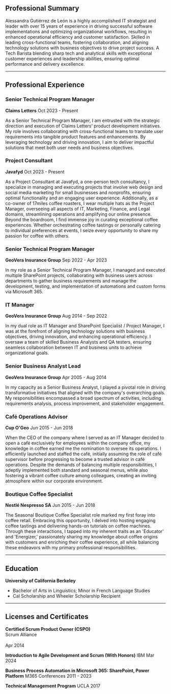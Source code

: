 ## Professional Summary
<p>Alessandra Gutiérrez de León is a highly accomplished IT strategist and leader with over 15 years of experience in driving successful software implementations and optimizing organizational workflows, resulting in enhanced operational efficiency and customer satisfaction. Skilled in leading cross-functional teams, fostering collaboration, and aligning technology solutions with business objectives to drive project success. A Tech Barista blending sharp tech and analytical skills with exceptional customer experiences and leadership abilities, ensuring optimal performance and delivery excellence.</p>

_____

## Professional Experience
### Senior Technical Program Manager
**Claims Letters**
Oct 2023 - Present
<p>As a Senior Technical Program Manager, I am entrusted with the strategic direction and execution of Claims Letters’ product development initiatives.
My role involves collaborating with cross-functional teams to translate user requirements into tangible product features and enhancements. By leveraging technology and driving innovation, I aim to deliver impactful solutions that meet both user needs and business objectives.</p>


### Project Consultant
**Javafyd**
Oct 2023 - Present
<p>As a Project Consultant at Javafyd, a one-person tech consultancy, I specialize in managing and executing projects that involve web design and social media marketing for small businesses and nonprofits, ensuring optimal functionality and an engaging user experience. Additionally, as a co-owner of 17miles coffee roasters, I wear multiple hats as the Project Manager, overseeing all aspects of IT, Marketing, Finance, and Legal domains, streamlining operations and amplifying our online presence. Beyond the boardroom, I find immense joy in curating exceptional coffee experiences. Whether orchestrating coffee tastings or personally catering to individual preferences at events, I seize every opportunity to share my passion for coffee with others.</p>


### Senior Technical Program Manager
**GeoVera Insurance Group**
Sep 2022 - Apr 2023
<p>In my role as a Senior Technical Program Manager, I managed and executed multiple SharePoint projects, collaborating with business users across departments to gather business requirements and manage the development, testing, and implementation of automations and custom forms via Microsoft 365.</p>


### IT Manager
**GeoVera Insurance Group**
Aug 2014 - Sep 2022
<p>In my dual role as IT Manager and SharePoint Specialist / Project Manager, I was at the forefront of aligning technology solutions with business objectives, driving innovation, and enhancing operational efficiency. I oversaw a team of skilled Business Analysts and QA testers, ensuring seamless collaboration between IT and business units to achieve organizational goals.</p>


### Senior Business Analyst Lead
**GeoVera Insurance Group**
Apr 2005 - Aug 2014
<p>In my capacity as a Senior Business Analyst, I played a pivotal role in driving transformative initiatives that aligned with the company's overarching goals. My responsibilities encompassed a broad spectrum of activities, including requirements analysis, process improvement, and stakeholder engagement.</p>


### Café Operations Advisor
**Cup O'Geo**
Jun 2015 - Jun 2018
<p>When the CEO of the company where I served as an IT Manager decided to open a café exclusively for employees within the company office, my knowledge in coffee earned me the nomination to oversee its operations. I efficiently launched and staffed the café, initially assuming the role of café supervisor before progressing to become a trusted advisor in café operations. Despite the demands of balancing multiple responsibilities, I adeptly implemented both standard and seasonal menus, while also fostering a vibrant coffee culture among colleagues, creating an inviting atmosphere within our corporate environment.</p>


### Boutique Coffee Specialist
**Nestlé Nespresso SA**
Jun 2015 - Jun 2018
<p>The Seasonal Boutique Coffee Specialist role marked my first foray into coffee retail. Embracing this opportunity, I delved into hosting engaging coffee tastings and delivering hands-on tutorials on coffee machines. Through these interactions, I tapped into my inherent traits as an 'Educator' and 'Energizer,' passionately sharing my knowledge about coffee origins with customers and enriching their coffee experience, all while balancing these endeavors with my primary professional responsibilities.</p>

_____

## Education
**University of California Berkeley**
- Bachelor of Arts in Linguistics; Minor in French Language Studies
- Cal Scholarship and Wheeler Scholarship Recipient

_____

## Licenses and Certificates
**Certified Scrum Product Owner (CSPO)**
<br>Scrum Alliance</br>
<br>Apr 2014</br>


**Introduction to Agile Development and Scrum (With Honors)**
IBM
Mar 2024


**Business Process Automation in Microsoft 365: SharePoint, Power Platform**
M365 Conferences
2011 - 2023


**Technical Management Program**
UCLA
2017
